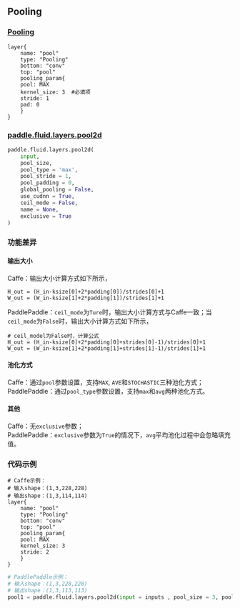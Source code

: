 ## Pooling

### [Pooling](http://caffe.berkeleyvision.org/tutorial/layers/pooling.html)
```
layer{
    name: "pool"
    type: "Pooling"
    bottom: "conv"
    top: "pool"
    pooling_param{
	pool: MAX
	kernel_size: 3	#必填项
	stride: 1
	pad: 0
    }
}
```
### [paddle.fluid.layers.pool2d](http://paddlepaddle.org/documentation/docs/zh/1.3/api_cn/layers_cn.html#permalink-115-pool2d)
```python
paddle.fluid.layers.pool2d(
    input,
    pool_size,
    pool_type = 'max',
    pool_stride = 1,
    pool_padding = 0,
    global_pooling = False,
    use_cudnn = True,
    ceil_mode = False,
    name = None,
    exclusive = True
)
```  
  
### 功能差异
#### 输出大小 
Caffe：输出大小计算方式如下所示，
```
H_out = (H_in-ksize[0]+2*padding[0])/strides[0]+1
W_out = (W_in-ksize[1]+2*padding[1])/strides[1]+1
```

PaddlePaddle：`ceil_mode`为`Ture`时，输出大小计算方式与Caffe一致；当`ceil_mode`为`False`时，输出大小计算方式如下所示，
```
# ceil_model为False时，计算公式
H_out = (H_in-ksize[0]+2*padding[0]+strides[0]-1)/strides[0]+1
W_out = (W_in-ksize[1]+2*padding[1]+strides[1]-1)/strides[1]+1
```

#### 池化方式
Caffe：通过`pool`参数设置，支持`MAX`, `AVE`和`STOCHASTIC`三种池化方式；  
PaddlePaddle：通过`pool_type`参数设置，支持`max`和`avg`两种池化方式。

#### 其他 
Caffe：无`exclusive`参数；  
PaddlePaddle：`exclusive`参数为`True`的情况下，`avg`平均池化过程中会忽略填充值。


### 代码示例

```  
# Caffe示例：  
# 输入shape：(1,3,228,228)  
# 输出shape：(1,3,114,114)
layer{
    name: "pool"
    type: "Pooling"
    bottom: "conv"
    top: "pool"
    pooling_param{
	pool: MAX
	kernel_size: 3	
	stride: 2
    }
}
```  
``` python
# PaddlePaddle示例：  
# 输入shape：(1,3,228,228)  
# 输出shape：(1,3,113,113)
pool1 = paddle.fluid.layers.pool2d(input = inputs , pool_size = 3, pool_type = 'max', pool_stride = 2, ceil_mode=False)
```  






